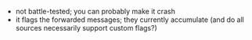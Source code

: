 * not battle-tested; you can probably make it crash
* it flags the forwarded messages; they currently accumulate (and do all sources necessarily support custom flags?)